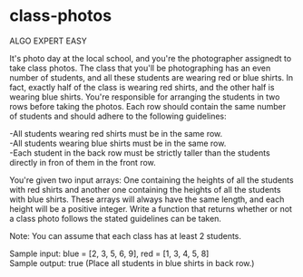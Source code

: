 # class-photos

ALGO EXPERT EASY

It's photo day at the local school, and you're the photographer assignedt to take class photos. The class that you'll be photographing has an even number of students,
and all these students are wearing red or blue shirts. In fact, exactly half of the
class is wearing red shirts, and the other half is wearing blue shirts. You're
responsible for arranging the students in two rows before taking the photos. Each
row should contain the same number of students and should adhere to the following
guidelines:

-All students wearing red shirts must be in the same row.<br>
-All students wearing blue shirts must be in the same row.<br>
-Each student in the back row must be strictly taller than the students directly in fron of them in the front row.<br>

You're given two input arrays: One containing the heights of all the students with
red shirts and another one containing the heights of all the students with blue
shirts. These arrays will always have the same length, and each height will be a
positive integer. Write a function that returns whether or not a class photo follows
the stated guidelines can be taken.

Note: You can assume that each class has at least 2 students.

Sample input: blue = [2, 3, 5, 6, 9], red =  [1, 3, 4, 5, 8]<br>
Sample output: true (Place all students in blue shirts in back row.)
